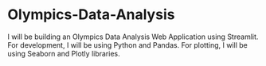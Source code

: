 # Olympics-Data-Analysis
I will be building an Olympics Data Analysis Web Application using Streamlit. For development, I will be using Python and Pandas. For plotting, I will be using Seaborn and Plotly libraries.
